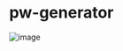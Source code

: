 # pw-generator

![image](https://user-images.githubusercontent.com/22183373/117607992-c78f6500-b122-11eb-905a-7fb8138fa349.png)
